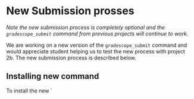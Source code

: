 # New Submission prosses

*Note the new submission process is completely optional and the `gradescope_submit` command from previous projects will continue to work.*

We are working on a new version of the `gradescope_submit` command and would appreciate student helping us
to test the new process with project 2b. The new submission process is described below.

## Installing new command

To install the new `